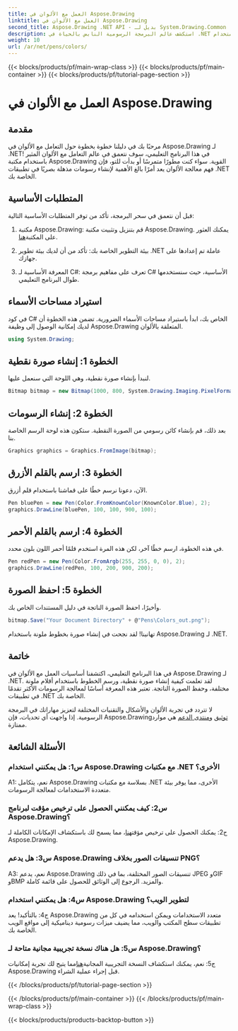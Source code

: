 ```yaml
---
title: العمل مع الألوان في Aspose.Drawing
linktitle: العمل مع الألوان في Aspose.Drawing
second_title: Aspose.Drawing .NET API - بديل لـ System.Drawing.Common
description: استكشف عالم البرمجة الرسومية النابض بالحياة في .NET باستخدام Aspose.Drawing. قم بإنشاء صور مذهلة دون عناء.
weight: 10
url: /ar/net/pens/colors/
---
```


{{< blocks/products/pf/main-wrap-class >}}
{{< blocks/products/pf/main-container >}}
{{< blocks/products/pf/tutorial-page-section >}}

# العمل مع الألوان في Aspose.Drawing

## مقدمة

مرحبًا بك في دليلنا خطوة بخطوة حول التعامل مع الألوان في Aspose.Drawing لـ .NET! في هذا البرنامج التعليمي، سوف نتعمق في عالم التعامل مع الألوان المثير باستخدام مكتبة Aspose.Drawing القوية. سواء كنت مطورًا متمرسًا أو بدأت للتو، فإن فهم معالجة الألوان يعد أمرًا بالغ الأهمية لإنشاء رسومات مذهلة بصريًا في تطبيقات .NET الخاصة بك.

## المتطلبات الأساسية

قبل أن نتعمق في سحر البرمجة، تأكد من توفر المتطلبات الأساسية التالية:

1.  مكتبة Aspose.Drawing: قم بتنزيل وتثبيت مكتبة Aspose.Drawing. يمكنك العثور على المكتبة[هنا](https://releases.aspose.com/drawing/net/).

2. بيئة التطوير الخاصة بك: تأكد من أن لديك بيئة تطوير .NET عاملة تم إعدادها على جهازك.

3. المعرفة الأساسية لـ C#: تعرف على مفاهيم برمجة C# الأساسية، حيث سنستخدمها طوال البرنامج التعليمي.

## استيراد مساحات الأسماء

في كود C# الخاص بك، ابدأ باستيراد مساحات الأسماء الضرورية. تضمن هذه الخطوة أن لديك إمكانية الوصول إلى وظيفة Aspose.Drawing المتعلقة بالألوان.

```csharp
using System.Drawing;
```

## الخطوة 1: إنشاء صورة نقطية

لنبدأ بإنشاء صورة نقطية، وهي اللوحة التي سنعمل عليها.

```csharp
Bitmap bitmap = new Bitmap(1000, 800, System.Drawing.Imaging.PixelFormat.Format32bppPArgb);
```

## الخطوة 2: إنشاء الرسومات

بعد ذلك، قم بإنشاء كائن رسومي من الصورة النقطية. ستكون هذه لوحة الرسم الخاصة بنا.

```csharp
Graphics graphics = Graphics.FromImage(bitmap);
```

## الخطوة 3: ارسم بالقلم الأزرق

الآن، دعونا نرسم خطًا على قماشنا باستخدام قلم أزرق.

```csharp
Pen bluePen = new Pen(Color.FromKnownColor(KnownColor.Blue), 2);
graphics.DrawLine(bluePen, 100, 100, 900, 100);
```

## الخطوة 4: ارسم بالقلم الأحمر

في هذه الخطوة، ارسم خطًا آخر، لكن هذه المرة استخدم قلمًا أحمر اللون بلون محدد.

```csharp
Pen redPen = new Pen(Color.FromArgb(255, 255, 0, 0), 2);
graphics.DrawLine(redPen, 100, 200, 900, 200);
```

## الخطوة 5: احفظ الصورة

وأخيرًا، احفظ الصورة الناتجة في دليل المستندات الخاص بك.

```csharp
bitmap.Save("Your Document Directory" + @"Pens\Colors_out.png");
```

تهانينا! لقد نجحت في إنشاء صورة بخطوط ملونة باستخدام Aspose.Drawing لـ .NET.

## خاتمة

في هذا البرنامج التعليمي، اكتشفنا أساسيات العمل مع الألوان في Aspose.Drawing لـ .NET. لقد تعلمت كيفية إنشاء صورة نقطية، ورسم الخطوط باستخدام أقلام ملونة مختلفة، وحفظ الصورة الناتجة. تعتبر هذه المعرفة أساسًا لمعالجة الرسومات الأكثر تقدمًا في تطبيقات .NET الخاصة بك.

 لا تتردد في تجربة الألوان والأشكال والتقنيات المختلفة لتعزيز مهاراتك في البرمجة الرسومية. إذا واجهت أي تحديات، فإن Aspose.Drawing[توثيق](https://reference.aspose.com/drawing/net/) و[منتدى الدعم](https://forum.aspose.com/c/diagram/17) هي موارد ممتازة.

## الأسئلة الشائعة

### س1: هل يمكنني استخدام Aspose.Drawing مع مكتبات .NET الأخرى؟

A1: نعم، يتكامل Aspose.Drawing بسلاسة مع مكتبات .NET الأخرى، مما يوفر بيئة متعددة الاستخدامات لمعالجة الرسومات.

### س2: كيف يمكنني الحصول على ترخيص مؤقت لبرنامج Aspose.Drawing؟

 ج2: يمكنك الحصول على ترخيص مؤقت[هنا](https://purchase.aspose.com/temporary-license/)، مما يسمح لك باستكشاف الإمكانات الكاملة لـ Aspose.Drawing.

### س3: هل يدعم Aspose.Drawing تنسيقات الصور بخلاف PNG؟

A3: نعم، يدعم Aspose.Drawing تنسيقات الصور المختلفة، بما في ذلك JPEG وGIF وBMP والمزيد. الرجوع إلى الوثائق للحصول على قائمة كاملة.

### س4: هل يمكنني استخدام Aspose.Drawing لتطوير الويب؟

ج4: بالتأكيد! يعد Aspose.Drawing متعدد الاستخدامات ويمكن استخدامه في كل من تطبيقات سطح المكتب والويب، مما يضيف ميزات رسومية ديناميكية إلى مواقع الويب الخاصة بك.

### س5: هل هناك نسخة تجريبية مجانية متاحة لـ Aspose.Drawing؟

 ج5: نعم، يمكنك استكشاف النسخة التجريبية المجانية[هنا](https://releases.aspose.com/drawing/net/)مما يتيح لك تجربة إمكانيات Aspose.Drawing قبل إجراء عملية الشراء.

{{< /blocks/products/pf/tutorial-page-section >}}

{{< /blocks/products/pf/main-container >}}
{{< /blocks/products/pf/main-wrap-class >}}

{{< blocks/products/products-backtop-button >}}
